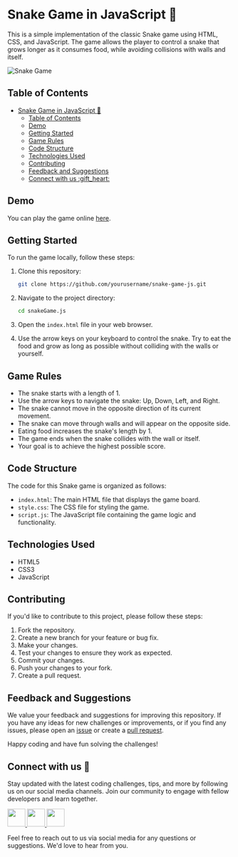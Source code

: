 # Snake Game in JavaScript :snake:
This is a simple implementation of the classic Snake game using HTML, CSS, and JavaScript. The game allows the player to control a snake that grows longer as it consumes food, while avoiding collisions with walls and itself.

![Snake Game](snake-game-demo.gif)

## Table of Contents

- [Snake Game in JavaScript :snake:](#snake-game-in-javascript-snake)
  - [Table of Contents](#table-of-contents)
  - [Demo](#demo)
  - [Getting Started](#getting-started)
  - [Game Rules](#game-rules)
  - [Code Structure](#code-structure)
  - [Technologies Used](#technologies-used)
  - [Contributing](#contributing)
  - [Feedback and Suggestions](#feedback-and-suggestions)
  - [Connect with us :gift\_heart:](#connect-with-us-gift_heart)

## Demo

You can play the game online [here]().

## Getting Started

To run the game locally, follow these steps:

1. Clone this repository:
   ```bash
   git clone https://github.com/yourusername/snake-game-js.git
   ```

2. Navigate to the project directory:
   ```bash
   cd snakeGame.js
   ```

3. Open the `index.html` file in your web browser.

4. Use the arrow keys on your keyboard to control the snake. Try to eat the food and grow as long as possible without colliding with the walls or yourself.

## Game Rules

- The snake starts with a length of 1.
- Use the arrow keys to navigate the snake: Up, Down, Left, and Right.
- The snake cannot move in the opposite direction of its current movement.
- The snake can move through walls and will appear on the opposite side.
- Eating food increases the snake's length by 1.
- The game ends when the snake collides with the wall or itself.
- Your goal is to achieve the highest possible score.

## Code Structure

The code for this Snake game is organized as follows:

- `index.html`: The main HTML file that displays the game board.
- `style.css`: The CSS file for styling the game.
- `script.js`: The JavaScript file containing the game logic and functionality.

## Technologies Used

- HTML5
- CSS3
- JavaScript

## Contributing

If you'd like to contribute to this project, please follow these steps:

1. Fork the repository.
2. Create a new branch for your feature or bug fix.
3. Make your changes.
4. Test your changes to ensure they work as expected.
5. Commit your changes.
6. Push your changes to your fork.
7. Create a pull request.

## Feedback and Suggestions
We value your feedback and suggestions for improving this repository. If you have any ideas for new challenges or improvements, or if you find any issues, please open an [issue](https://github.com/abhishekkushwahaa/Js-Coding-Challenges/issues) or create a [pull request](https://github.com/abhishekkushwahaa/Js-Coding-Challenges/pulls).

Happy coding and have fun solving the challenges!

## Connect with us :gift_heart:
Stay updated with the latest coding challenges, tips, and more by following us on our social media channels. Join our community to engage with fellow developers and learn together.

<div>
  <a href="https://www.linkedin.com/in/abhishekkushwahaa/">
    <img src="https://upload.wikimedia.org/wikipedia/commons/thumb/c/ca/LinkedIn_logo_initials.png/640px-LinkedIn_logo_initials.png" width="40" height="40">
  </a>
  <a href="https://www.instagram.com/abhishekkushwaha.me/">
    <img src="https://www.freepnglogos.com/uploads/logo-ig-png/logo-ig-instagram-new-logo-vector-download-13.png" width="40" height="40">
  </a>
  <a href="https://twitter.com/AbhishekKushwaa">
    <img src="https://upload.wikimedia.org/wikipedia/commons/5/57/X_logo_2023_%28white%29.png" width="40" height="40">
  </a>
</div>

Feel free to reach out to us via social media for any questions or suggestions. We'd love to hear from you.